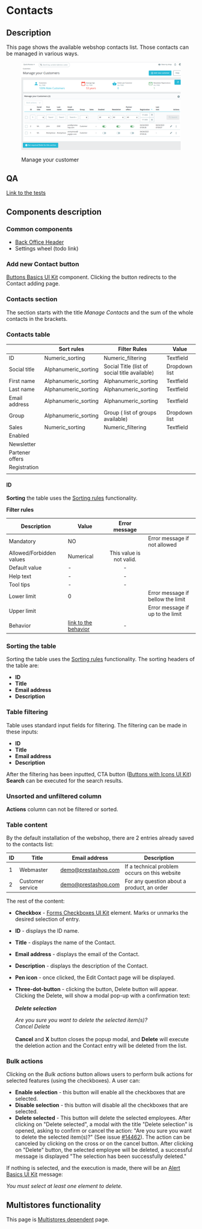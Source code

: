 # Contacts

## Description

This page shows the available webshop contacts list. Those contacts can be managed in various ways.



<figure><img src="../../../../../../.gitbook/assets/Capture d’écran du 2023-04-24 12-12-08.png" alt=""><figcaption><p>Manage your customer  </p></figcaption></figure>

## QA

[Link to the tests](https://build.prestashop-project.org/test-scenarios/scenarios/core/functional/bo/shop-parameters/contact/contacts.html)

## Components description <a href="#common-components" id="common-components"></a>

### Common components <a href="#common-components" id="common-components"></a>

* [Back Office Header](https://app.gitbook.com/o/-MAz0PPl5s9ulE9xyliu/s/eRh5ljXXvELkmmdiRmg8/functional-documentation/ux-ui/common-components/back-office-header)
* Settings wheel (todo link)



### Add new Contact button

[Buttons Basics UI Kit](https://build.prestashop-project.org/prestashop-ui-kit/?path=/story/buttons--basics) component. Clicking the button redirects to the Contact adding page.

### Contacts section

The section starts with the title _Manage_ _Contacts_ and the sum of the whole contacts in the brackets.

### Contacts table

|                 | Sort rules            | Filter Rules                                  | Value         |
| --------------- | --------------------- | --------------------------------------------- | ------------- |
| ID              | Numeric\_sorting      | Numeric\_filtering                            | Textfield     |
| Social title    | Alphanumeric\_sorting | Social Title (list of social title available) | Dropdown list |
| First name      | Alphanumeric\_sorting | Alphanumeric\_sorting                         | Textfield     |
| Last name       | Alphanumeric\_sorting | Alphanumeric\_sorting                         | Textfield     |
| Email address   | Alphanumeric\_sorting | Alphanumeric\_sorting                         | Textfield     |
| Group           | Alphanumeric\_sorting | Group ( list of groups available)             | Dropdown list |
| Sales           | Numeric\_sorting      | Numeric\_filtering                            | Textfield     |
| Enabled         |                       |                                               |               |
| Newsletter      |                       |                                               |               |
| Partener offers |                       |                                               |               |
| Registration    |                       |                                               |               |
|                 |                       |                                               |               |



#### &#x20;ID&#x20;

**Sorting** the table uses the [Sorting rules](../../../../common-components/sorting-rules.md) functionality.

**Filter rules** &#x20;



<table><thead><tr><th>Description</th><th>Value</th><th align="center">Error message</th><th data-hidden></th></tr></thead><tbody><tr><td>Mandatory</td><td>NO</td><td align="center"></td><td>Error message if not allowed</td></tr><tr><td>Allowed/Forbidden values</td><td>Numerical</td><td align="center">This value is not valid.</td><td></td></tr><tr><td>Default value</td><td>           -</td><td align="center">-</td><td></td></tr><tr><td>Help text</td><td>           -</td><td align="center">-</td><td></td></tr><tr><td>Tool tips</td><td>           -</td><td align="center">-</td><td></td></tr><tr><td>Lower limit</td><td>          0</td><td align="center"></td><td>Error message if bellow the limit</td></tr><tr><td>Upper limit</td><td>     </td><td align="center"></td><td>Error message if up to the limit</td></tr><tr><td>Behavior</td><td><a href="contacts.md#behaviors-description">link to the behavior</a></td><td align="center">-</td><td></td></tr></tbody></table>

### Sorting the table

Sorting the table uses the [Sorting rules](../../../../common-components/sorting-rules.md) functionality. The sorting headers of the table are:

* **ID**
* **Title**
* **Email address**
* **Description**

### Table filtering

Table uses standard input fields for filtering. The filtering can be made in these inputs:

* **ID**
* **Title**
* **Email address**
* **Description**

After the filtering has been inputted, CTA button ([Buttons with Icons UI Kit](https://build.prestashop-project.org/prestashop-ui-kit/?path=/story/buttons--buttons-with-icons)) **Search** can be executed for the search results.

### Unsorted and unfiltered column

**Actions** column can not be filtered or sorted.

### Table content

By the default installation of the webshop, there are 2 entries already saved to the contacts list:

| ID | Title            | Email address       | Description                                   |
| -- | ---------------- | ------------------- | --------------------------------------------- |
| 1  | Webmaster        | demo@prestashop.com | If a technical problem occurs on this website |
| 2  | Customer service | demo@prestashop.com | For any question about a product, an order    |

The rest of the content:

* **Checkbox** - [Forms Checkboxes UI Kit](https://build.prestashop-project.org/prestashop-ui-kit/?path=/story/forms--checkboxes) element. Marks or unmarks the desired selection of entry.
* **ID** - displays the ID name.
* **Title** - displays the name of the Contact.
* **Email address** - displays the email of the Contact.
* **Description** - displays the description of the Contact.
* **Pen icon** - once clicked, the Edit Contact page will be displayed.
*   **Three-dot-button** - clicking the button, Delete button will appear. Clicking the Delete, will show a modal pop-up with a confirmation text:\
    \
    _**Delete selection**_

    _Are you sure you want to delete the selected item(s)?_\
    _Cancel Delete_\
    \
    **Cancel** and **X** button closes the popup modal, and **Delete** will execute the deletion action and the Contact entry will be deleted from the list.

### Bulk actions

Clicking on the _Bulk actions_ button allows users to perform bulk actions for selected features (using the checkboxes). A user can:

* **Enable selection** - this button will enable all the checkboxes that are selected.
* **Disable selection** - this button will disable all the checkboxes that are selected.
* **Delete selected** - This button will delete the selected employees. After clicking on "Delete selected", a modal with the title "Delete selection" is opened, asking to confirm or cancel the action: "Are you sure you want to delete the selected item(s)?" (See issue [#14462](https://github.com/PrestaShop/PrestaShop/issues/14462)). The action can be canceled by clicking on the cross or on the cancel button. After clicking on "Delete" button, the selected employee will be deleted, a successful message is displayed "The selection has been successfully deleted."

If nothing is selected, and the execution is made, there will be an [Alert Basics UI Kit](https://build.prestashop-project.org/prestashop-ui-kit/?path=/story/alerts--basics) message:

_You must select at least one element to delete._

## Multistores functionality

This page is [Multistores dependent](../../../../common-components/multistores-dependent.md) page.
